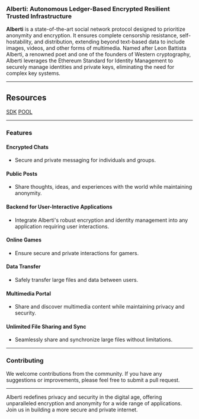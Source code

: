 ### Alberti: Autonomous Ledger-Based Encrypted Resilient Trusted Infrastructure

**Alberti** is a state-of-the-art social network protocol designed to prioritize anonymity and encryption. It ensures complete censorship resistance, self-hostability, and distribution, extending beyond text-based data to include images, videos, and other forms of multimedia. Named after Leon Battista Alberti, a renowned poet and one of the founders of Western cryptography, Alberti leverages the Ethereum Standard for Identity Management to securely manage identities and private keys, eliminating the need for complex key systems.

---
## Resources 
[SDK](https://github.com/AlbertiProtocol/sdk) [POOL](https://github.com/AlbertiProtocol/pool)

---

### Features

#### Encrypted Chats
- Secure and private messaging for individuals and groups.

#### Public Posts
- Share thoughts, ideas, and experiences with the world while maintaining anonymity.

#### Backend for User-Interactive Applications
- Integrate Alberti's robust encryption and identity management into any application requiring user interactions.

#### Online Games
- Ensure secure and private interactions for gamers.

#### Data Transfer
- Safely transfer large files and data between users.

#### Multimedia Portal
- Share and discover multimedia content while maintaining privacy and security.

#### Unlimited File Sharing and Sync
- Seamlessly share and synchronize large files without limitations.

---

### Contributing

We welcome contributions from the community. If you have any suggestions or improvements, please feel free to submit a pull request.

---

Alberti redefines privacy and security in the digital age, offering unparalleled encryption and anonymity for a wide range of applications. Join us in building a more secure and private internet.
